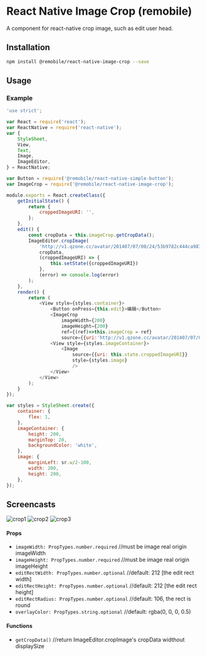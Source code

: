 # React Native Image Crop (remobile)
A component for react-native crop image,  such as edit user head.

## Installation
```sh
npm install @remobile/react-native-image-crop --save
```

## Usage

### Example
```js
'use strict';

var React = require('react');
var ReactNative = require('react-native');
var {
    StyleSheet,
    View,
    Text,
    Image,
    ImageEditor,
} = ReactNative;

var Button = require('@remobile/react-native-simple-button');
var ImageCrop = require('@remobile/react-native-image-crop');

module.exports = React.createClass({
    getInitialState() {
        return {
            croppedImageURI: '',
        };
    },
    edit() {
        const cropData = this.imageCrop.getCropData();
        ImageEditor.cropImage(
            'http://v1.qzone.cc/avatar/201407/07/00/24/53b9782c444ca987.jpg!200x200.jpg',
            cropData,
            (croppedImageURI) => {
                this.setState({croppedImageURI})
            },
            (error) => console.log(error)
        );
    },
    render() {
        return (
            <View style={styles.container}>
                <Button onPress={this.edit}>编辑</Button>
                <ImageCrop
                    imageWidth={200}
                    imageHeight={200}
                    ref={(ref)=>this.imageCrop = ref}
                    source={{uri:'http://v1.qzone.cc/avatar/201407/07/00/24/53b9782c444ca987.jpg!200x200.jpg'}} />
                <View style={styles.imageContainer}>
                    <Image
                        source={{uri: this.state.croppedImageURI}}
                        style={styles.image}
                        />
                </View>
            </View>
        );
    }
});

var styles = StyleSheet.create({
    container: {
        flex: 1,
    },
    imageContainer: {
        height: 200,
        marginTop: 20,
        backgroundColor: 'white',
    },
    image: {
        marginLeft: sr.w/2-100,
        width: 200,
        height: 200,
    },
});
```

## Screencasts

![crop1](https://github.com/remobile/react-native-image-crop/blob/master/screencasts/crop1.jpg)
![crop2](https://github.com/remobile/react-native-image-crop/blob/master/screencasts/crop2.jpg)
![crop3](https://github.com/remobile/react-native-image-crop/blob/master/screencasts/crop3.jpg)

#### Props
- `imageWidth: PropTypes.number.required`  //must be image real origin imageWidth
- `imageHeight: PropTypes.number.required` //must be image real origin imageHeight
- `editRectWidth: PropTypes.number.optional` //default: 212 [the edit rect width]
- `editRectHeight: PropTypes.number.optional` //default: 212 [the edit rect height]
- `editRectRadius: PropTypes.number.optional` //default: 106, the rect is round
- `overlayColor: PropTypes.string.optional` //default: rgba(0, 0, 0, 0.5)
#### Functions
- `getCropData()` //return ImageEditor.cropImage's cropData widthout displaySize
